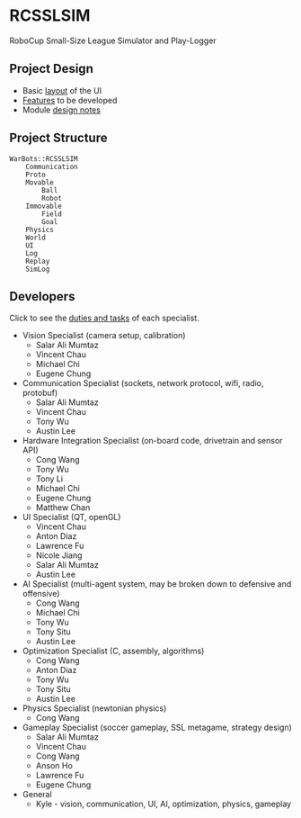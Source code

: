 RCSSLSIM
========

RoboCup Small-Size League Simulator and Play-Logger

Project Design
--------------
+ Basic [layout](https://github.com/uWaterloo-IEEE-StudentBranch/WarBots-CodeRepo/blob/master/RCSSLSIM/design/layout.png) of the UI
+ [Features](https://github.com/uWaterloo-IEEE-StudentBranch/WarBots-CodeRepo/blob/master/RCSSLSIM/design/features.markdown) to be developed
+ Module [design notes](https://github.com/uWaterloo-IEEE-StudentBranch/WarBots-CodeRepo/blob/master/RCSSLSIM/design/design.markdown)

Project Structure
-----------------

    WarBots::RCSSLSIM
        Communication
        Proto
        Movable
            Ball
            Robot
        Immovable
            Field
            Goal
        Physics
        World
        UI
        Log
        Replay
        SimLog

Developers
----------
Click to see the [duties and tasks](https://github.com/uWaterloo-IEEE-StudentBranch/WarBots-CodeRepo/blob/master/Documents/duties_SSL.markdown) of each specialist.
+ Vision Specialist (camera setup, calibration)
    + Salar Ali Mumtaz
    + Vincent Chau
    + Michael Chi
    + Eugene Chung
+ Communication Specialist (sockets, network protocol, wifi, radio, protobuf)
    + Salar Ali Mumtaz
    + Vincent Chau
    + Tony Wu
    + Austin Lee
+ Hardware Integration Specialist (on-board code, drivetrain and sensor API)
    + Cong Wang
    + Tony Wu
    + Tony Li
    + Michael Chi
    + Eugene Chung
    + Matthew Chan
+ UI Specialist (QT, openGL)
    + Vincent Chau
    + Anton Diaz
    + Lawrence Fu
    + Nicole Jiang
    + Salar Ali Mumtaz
    + Austin Lee
+ AI Specialist (multi-agent system, may be broken down to defensive and offensive)
    + Cong Wang
    + Michael Chi
    + Tony Wu
    + Tony Situ
    + Austin Lee
+ Optimization Specialist (C, assembly, algorithms)
    + Cong Wang
    + Anton Diaz
    + Tony Wu
    + Tony Situ
    + Austin Lee
+ Physics Specialist (newtonian physics)
    + Cong Wang
+ Gameplay Specialist (soccer gameplay, SSL metagame, strategy design)
    + Salar Ali Mumtaz
    + Vincent Chau
    + Cong Wang
    + Anson Ho
    + Lawrence Fu
    + Eugene Chung
+ General
    + Kyle - vision, communication, UI, AI, optimization, physics, gameplay
